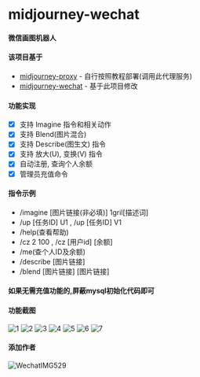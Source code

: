 # midjourney-wechat

#### 微信画图机器人

#### 该项目基于
  - [midjourney-proxy](https://github.com/novicezk/midjourney-proxy) - 自行按照教程部署(调用此代理服务)
  - [midjourney-wechat](https://github.com/geek-bigniu/midjourney-wechat) - 基于此项目修改

#### 功能实现
- [x] 支持 Imagine 指令和相关动作
- [x] 支持 Blend(图片混合)
- [x] 支持 Describe(图生文) 指令
- [x] 支持 放大(U), 变换(V) 指令
- [x] 自动注册, 查询个人余额
- [x] 管理员充值命令

#### 指令示例
- /imagine [图片链接(非必填)] 1gril[描述词]
- /up [任务ID] U1 , /up [任务ID] V1
- /help(查看帮助)
- /cz 2 100 , /cz [用户id] [余额]
- /me(查个人ID及余额)
- /describe [图片链接]
- /blend [图片链接] [图片链接]

#### 如果无需充值功能的,屏蔽mysql初始化代码即可
 
#### 功能截图
![1](https://github.com/Mlegbder/midjourney-wechat/assets/28382910/bb6a19f5-24bc-4cfc-851a-e5af7dfc72d7)
![2](https://github.com/Mlegbder/midjourney-wechat/assets/28382910/80b8bbb1-512c-45da-bca6-29609dd5e0d0)
![3](https://github.com/Mlegbder/midjourney-wechat/assets/28382910/9962cc74-622c-4b7a-b397-9c78e8f10c8a)
![4](https://github.com/Mlegbder/midjourney-wechat/assets/28382910/371ffdd4-032e-4f0c-9c56-af7044aeca5b)
![5](https://github.com/Mlegbder/midjourney-wechat/assets/28382910/c7e74981-a90b-4acf-9a4d-938a20d87dac)
![6](https://github.com/Mlegbder/midjourney-wechat/assets/28382910/656f90b5-eb7d-49e4-8443-0fa54f90f5a9)
![7](https://github.com/Mlegbder/midjourney-wechat/assets/28382910/536f6174-9455-4ed6-b83c-aaec660af46b)

#### 添加作者
![WechatIMG529](https://github.com/Mlegbder/midjourney-wechat/assets/28382910/84031f9e-5b25-4898-89e4-4f030ba1f443)
